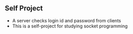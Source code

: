 ## Self Project
- A server checks login id and password from clients
- This is a self-project for studying socket programming
